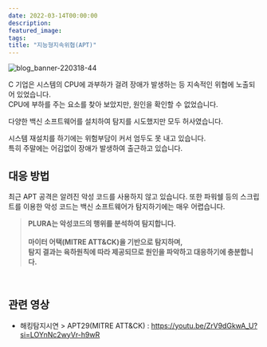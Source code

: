 ```yaml
---
date: 2022-03-14T00:00:00
description: 
featured_image: 
tags: 
title: "지능형지속위협(APT)"
---
```


![blog_banner-220318-44](https://github.com/user-attachments/assets/ad176ad3-afa4-4387-b330-0ea017d0ac8d)

C 기업은 시스템의 CPU에 과부하가 걸려 장애가 발생하는 등 지속적인 위협에 노출되어 있었습니다.
<br>CPU에 부하를 주는 요소를 찾아 보았지만, 원인을 확인할 수 없었습니다.

다양한 백신 소프트웨어를 설치하여 탐지를 시도했지만 모두 허사였습니다.

시스템 재설치를 하기에는 위험부담이 커서 엄두도 못 내고 있습니다.<br>
특히 주말에는 어김없이 장애가 발생하여 출근하고 있습니다.
<br>

## 대응 방법
최근 APT 공격은 알려진 악성 코드를 사용하지 않고 있습니다.
또한 파워쉘 등의 스크립트를 이용한 악성 코드는 백신 소프트웨어가 탐지하기에는 매우 어렵습니다.

>**PLURA는 악성코드의 행위를 분석하여 탐지합니다.<br>
><br>
>마이터 어택(MITRE ATT&CK)을 기반으로 탐지하며,<br>
>탐지 결과는 육하원칙에 따라 제공되므로 원인을 파악하고 대응하기에 충분합니다.**
<br>

## 관련 영상 
- 해킹탐지시연 > APT29(MITRE ATT&CK) : https://youtu.be/ZrV9dGkwA_U?si=LOYnNc2wyVr-h9wR
